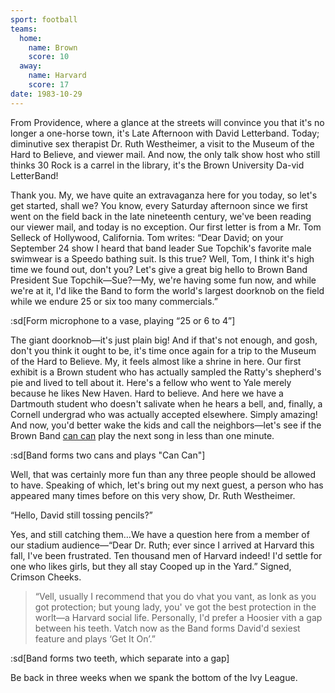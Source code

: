 ```yaml
---
sport: football
teams:
  home:
    name: Brown
    score: 10
  away:
    name: Harvard
    score: 17
date: 1983-10-29
---
```


From Providence, where a glance at the streets will convince you that it's no longer a one-horse town, it's Late Afternoon with David Letterband. Today; diminutive sex therapist Dr. Ruth Westheimer, a visit to the Museum of the Hard to Believe, and viewer mail. And now, the only talk show host who still thinks 30 Rock is a carrel in the library, it's the Brown University Da-vid LetterBand!

Thank you. My, we have quite an extravaganza here for you today, so let's get started, shall we? You know, every Saturday afternoon since we first went on the field back in the late nineteenth century, we've been reading our viewer mail, and today is no exception. Our first letter is from a Mr. Tom Selleck of Hollywood, California. Tom writes: “Dear David; on your September 24 show I heard that band leader Sue Topchik's favorite male swimwear is a Speedo bathing suit. Is this true? Well, Tom, I think it's high time we found out, don't you? Let's give a great big hello to Brown Band President Sue Topchik—Sue?—My, we're having some fun now, and while we're at it, I'd like the Band to form the world's largest doorknob on the field while we endure 25 or six too many commercials.”

:sd[Form microphone to a vase, playing “25 or 6 to 4”]

The giant doorknob—it's just plain big! And if that's not enough, and gosh, don't you think it ought to be, it's time once again for a trip to the Museum of the Hard to Believe. My, it feels almost like a shrine in here. Our first exhibit is a Brown student who has actually sampled the Ratty's shepherd's pie and lived to tell about it. Here's a fellow who went to Yale merely because he likes New Haven. Hard to believe. And here we have a Dartmouth student who doesn't salivate when he hears a bell, and, finally, a Cornell undergrad who was actually accepted elsewhere. Simply amazing! And now, you'd better wake the kids and call the neighbors—let's see if the Brown Band <u>can can</u> play the next song in less than one minute.

:sd[Band forms two cans and plays "Can Can"]

Well, that was certainly more fun than any three people should be allowed to have. Speaking of which, let's bring out my next guest, a person who has appeared many times before on this very show, Dr. Ruth Westheimer.

“Hello, David still tossing pencils?”

Yes, and still catching them…We have a question here from a member of our stadium audience—“Dear Dr. Ruth; ever since I arrived at Harvard this fall, I've been frustrated. Ten thousand men of Harvard indeed! I'd settle for one who likes girls, but they all stay Cooped up in the Yard.” Signed, Crimson Cheeks.

> “Vell, usually I recommend that you do vhat you vant, as lonk as you got protection; but young lady, you' ve got the best protection in the worlt—a Harvard social life. Personally, I'd prefer a Hoosier vith a gap between his teeth. Vatch now as the Band forms David'd sexiest feature and plays ‘Get It On’.”

:sd[Band forms two teeth, which separate into a gap]

Be back in three weeks when we spank the bottom of the Ivy League.
